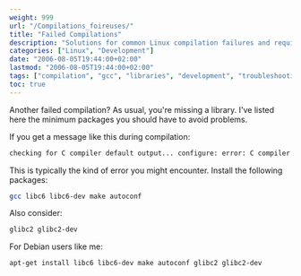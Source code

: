 ```yaml
---
weight: 999
url: "/Compilations_foireuses/"
title: "Failed Compilations"
description: "Solutions for common Linux compilation failures and required libraries"
categories: ["Linux", "Development"]
date: "2006-08-05T19:44:00+02:00"
lastmod: "2006-08-05T19:44:00+02:00"
tags: ["compilation", "gcc", "libraries", "development", "troubleshooting"]
toc: true
---
```


Another failed compilation? As usual, you're missing a library. I've listed here the minimum packages you should have to avoid problems.

If you get a message like this during compilation:

```bash
checking for C compiler default output... configure: error: C compiler cannot create executables
```

This is typically the kind of error you might encounter. Install the following packages:

```bash
gcc libc6 libc6-dev make autoconf
```

Also consider:

```bash
glibc2 glibc2-dev
```

For Debian users like me:

```bash
apt-get install libc6 libc6-dev make autoconf glibc2 glibc2-dev
```
